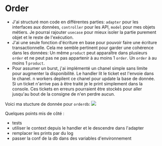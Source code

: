 # Order

- J'ai structuré mon code en différentes parties: `adapter` pour les interfaces aux données, `controller` pour les API, `model` pour mes objets métiers. Je pourrai rajouter `usecase` pour mieux isoler la partie purement objet et le reste de l'exécution.
- J'ai une seule fonction d'écriture en base pour pouvoir faire une écriture transactionnelle. Cela me semble pertinent pour garder une cohérence dans les données: Un même `product` peut apparaître dans plusieurs `order` et ne peut pas ne pas appartenir à au moins 1 `order`. Un `order` à au moins 1 `product`.
- Pour assumer un burst, j'ai implémenté un chanel simple sans limite pour augmenter la disponibilité. Le handler lit le ticket est l'envoie dans le chanel. n workers depilent ce chanel pour update la base de donnée. Si un ticket n'arrive pas à être traité je le print simplement dans la console. Ces tickets en erreurs pourraient être stockés pour aller jusqu'au bout de la consigne de n'en perdre aucun. 

Voici ma stucture de donnée pour `orderdb`:
![](https://github.com/haagor/orderMP/blob/db.png)

Quelques points mis de côté :
- tests
- utiliser le context depuis le handler et le descendre dans l'adapter
- remplacer les prints par du log
- passer la conf de la db dans des variables d'environnement
